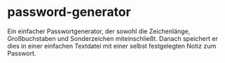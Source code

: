# password-generator
Ein einfacher Passwortgenerator, der sowohl die Zeichenlänge, Großbuchstaben und Sonderzeichen miteinschließt.
Danach speichert er dies in einer einfachen Textdatei mit einer selbst festgelegten Notiz zum Passwort.
